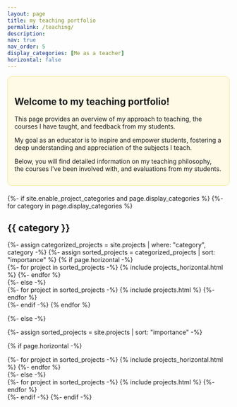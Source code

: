 ```yaml
---
layout: page
title: my teaching portfolio
permalink: /teaching/
description:
nav: true
nav_order: 5
display_categories: [Me as a teacher]
horizontal: false
---
```


<div style="background-color: #fffae6; border: 1px solid #f0e68c; padding: 15px; border-radius: 10px; margin-bottom: 20px;">
  <h2>Welcome to my teaching portfolio!</h2>
  <p>This page provides an overview of my approach to teaching, the courses I have taught, and feedback from my students.</p>
  <p>My goal as an educator is to inspire and empower students, fostering a deep understanding and appreciation of the subjects I teach.</p>
  <p>Below, you will find detailed information on my teaching philosophy, the courses I've been involved with, and evaluations from my students.</p>
</div>

<!-- pages/projects.md -->
<div class="projects">
{%- if site.enable_project_categories and page.display_categories %}
  <!-- Display categorized projects -->
  {%- for category in page.display_categories %}
  <h2 class="category">{{ category }}</h2>
  {%- assign categorized_projects = site.projects | where: "category", category -%}
  {%- assign sorted_projects = categorized_projects | sort: "importance" %}
  <!-- Generate cards for each project -->
  {% if page.horizontal -%}
  <div class="container">
    <div class="row row-cols-2">
    {%- for project in sorted_projects -%}
      {% include projects_horizontal.html %}
    {%- endfor %}
    </div>
  </div>
  {%- else -%}
  <div class="grid">
    {%- for project in sorted_projects -%}
      {% include projects.html %}
    {%- endfor %}
  </div>
  {%- endif -%}
  {% endfor %}

{%- else -%}
<!-- Display projects without categories -->
  {%- assign sorted_projects = site.projects | sort: "importance" -%}
  <!-- Generate cards for each project -->
  {% if page.horizontal -%}
  <div class="container">
    <div class="row row-cols-2">
    {%- for project in sorted_projects -%}
      {% include projects_horizontal.html %}
    {%- endfor %}
    </div>
  </div>
  {%- else -%}
  <div class="grid">
    {%- for project in sorted_projects -%}
      {% include projects.html %}
    {%- endfor %}
  </div>
  {%- endif -%}
{%- endif -%}
</div>
